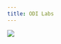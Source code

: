 ```yaml
---
title: ODI Labs
---
```


<img id='labradors' src='//farm6.staticflickr.com/5075/5910272492_b098e7fd7e_o.jpg'>
